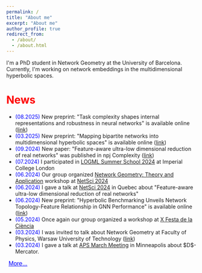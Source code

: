 ```yaml
---
permalink: /
title: "About me"
excerpt: "About me"
author_profile: true
redirect_from: 
  - /about/
  - /about.html
---
```


I'm a PhD student in Network Geometry at the University of Barcelona. Currently, I'm working on network embeddings in the multidimensional hyperbolic spaces.

<h1><span style="color:red">News</span></h1>

<ul>
  <li><span style="color:blue">(08.2025)</span> New preprint: "Task complexity shapes internal representations and robustness in neural networks" is available online (<a href="https://arxiv.org/abs/2508.05463">link</a>)</li>
  <li><span style="color:blue">(03.2025)</span> New preprint: "Mapping bipartite networks into multidimensional hyperbolic spaces" is available online (<a href="https://arxiv.org/abs/2503.04316">link</a>)</li>
  <li><span style="color:blue">(09.2024)</span> New paper: "Feature-aware ultra-low dimensional reduction of real networks" was published in npj Complexity (<a href="https://www.nature.com/articles/s44260-024-00013-z">link</a>)</li>
  <li><span style="color:blue">(07.2024)</span> I participated in <a href="https://www.logml.ai/">LOGML Summer School 2024</a> at Imperial College London</li>
  <li><span style="color:blue">(06.2024)</span> Our group organized <a href="https://mappingcomplexity.net/mainpage/?page_id=2921">Network Geometry: Theory and Application</a> workshop at <a href="https://netsci2024.com/en">NetSci 2024</a></li>
  <li><span style="color:blue">(06.2024)</span> I gave a talk at <a href="https://netsci2024.com/en">NetSci 2024</a> in Quebec about "Feature-aware ultra-low dimensional reduction of real networks"</li>
  <li><span style="color:blue">(06.2024)</span> New preprint: "Hyperbolic Benchmarking Unveils Network Topology-Feature Relationship in GNN Performance" is available online (<a href="https://arxiv.org/abs/2406.02772">link</a>)</li>
  <li><span style="color:blue">(05.2024)</span> Once again our group organized a workshop at <a href="https://www.ub.edu/laubdivulga/festacienciaub/index.html">X Festa de la Ciència</a></li>
  <li><span style="color:blue">(03.2024)</span> I was invited to talk about Network Geometry at Faculty of Physics, Warsaw University of Technology (<a href="https://www.fizyka.pw.edu.pl/en/Aktualnosci/Network-geometry-and-multidimensional-hyperbolic-maps-of-real-networks-wyklad-goscinny">link</a>)</li>
  <li><span style="color:blue">(03.2024)</span> I gave a talk at <a href="https://march.aps.org/">APS March Meeting</a> in Minneapolis about $D$-Mercator.</li>
</ul>

<div id="more-news" style="display: none;">
<ul>
  <li><span style="color:blue">(01.2024)</span> New preprint: "Feature-aware ultra-low dimensional reduction of real networks" is available online (<a href="https://arxiv.org/abs/2401.09368">link</a>).</li>
  <li><span style="color:blue">(11.2023)</span> A first paper from my PhD has been published in Nature Communications! (<a href="https://www.nature.com/articles/s41467-023-43337-5">link</a>)</li>
  <li><span style="color:blue">(10.2023)</span> I presented a poster at XXIV Congreso de Física Estadística (<a href="https://fises23.gefenol.es/">FisEs'23</a>) in Pamplona. My first conference in Spanish!</li>
  <li><span style="color:blue">(09.2023)</span> I participated in <a href="https://vis.csh.ac.at/vis-workshop-2023/">Visualizing Complexity Science Workshop</a> organized by CSH in Vienna.</li>
  <li><span style="color:blue">(08.2023)</span> Delighted to give a talk at <a href="https://statphys28.org/">StatPhys28</a> in Tokyo about $D$-Mercator.</li>
  <li><span style="color:blue">(07.2023)</span> I took part in the <a href="https://school2023.gefenol.es/">XI GEFENOL Summer School on Statistical Physics of Complex Systems</a> in Barcelona.</li>
  <li><span style="color:blue">(07.2023)</span> I gave a talk at <a href="https://netsci2023.wixsite.com/netsci2023">NetSci 2023</a> in Vienna about $D$-Mercator.</li>
  <li><span style="color:blue">(05.2023)</span> Our group organized a workshop at <a href="https://www.ub.edu/laubdivulga/festacienciaub/festacienciaIX/xarxescomplexes-familiar.html">IX Festa de la Ciència</a> explaining networks in the city of Barcelona. Take a look at our [video](https://youtu.be/Bj9e8xyzuzM) about the transportation networks in Barcelona and also the [promo video](https://youtu.be/WsRznHKe3cg)</li>
  <li><span style="color:blue">(04.2023)</span> New preprint: $D$-Mercator: multidimensional hyperbolic embedding of real networks (<a href="https://arxiv.org/abs/2304.06580">link</a>)</li>
  <li><span style="color:blue">(10.2022)</span> Very glad to give a talk at <a href="http://ccs2022.org/">CSS 2022</a> in Palma de Mallorca about D-Mercator -- a tool to embed networks into multidimensional hyperbolic spaces.</li>
  <li><span style="color:blue">(02.2022)</span> I gave a talk at <a href="https://netscix.dcc.fc.up.pt/">NetSciX 2022</a> about the role of time scales in coupled  epidemic-opinion dynamics on multiplex networks.</li>
  <li><span style="color:blue">(01.2022)</span> New publication in Entropy with Anna Chmiel. The paper discusses the interplay between opinion dynamics and epidemic spreading in multiplex networks (<a href="https://www.mdpi.com/1099-4300/24/1/105">link</a>).</li>
  <li><span style="color:blue">(10.2021)</span> I started my PhD degree at University of Barcelona. I will work with Profs. M. Ángeles Serrano and Marián Boguñá on network geometry topics.</li>
  <li><span style="color:blue">(07.2021)</span> I was awarded the first prize for my engineering thesis (_Predicting election polls using machine learning tools_) by Section Physics in Economy and Social Sciences of Polish Physical Society.</li>
  <li><span style="color:blue">(07.2021)</span> I presented a <a href="https://indico.fis.agh.edu.pl/event/69/contributions/228/attachments/152/226/19_Jankowski.pdf">poster</a> about my master thesis at 11th Polish Symposium on Physics in Economy and Social Science (<a href="https://indico.fis.agh.edu.pl/event/69/overview">FENS 2021</a>)</li>
  <li><span style="color:blue">(06.2021)</span> I won an award for the best student's presentation at the <a href="http://sfinks.fizyka.pw.edu.pl/">SFINKS</a> conference. I presented an ABM model for generating interaction from agents' preference and their relations.</li>
 <li><span style="color:blue">(05.2021)</span> I started working with <a href="http://achmiel.pl/index.php?option=com_content&view=article&id=8&Itemid=109&lang=en">Dr Anna Chmiel</a> in her research grant _"Modeling epidemic spread using comorbidities and social attitudes"_.</li>
  <li><span style="color:blue">(10.2020)</span> I joined <a href="http://fens.if.pw.edu.pl/nasz-zespol/">Prof. Holyst's group</a> of Physics in Economy and Social Sciences at WUT in project _"Signed Relations and Structural Balance in Complex Systems: From Data to Models"_ as a student researcher.</li>
  <li><span style="color:blue">(09.2020)</span> New publication in Acta Physica Polonica A. with Julian Sienkiewicz. It investigates the important factors of popular scientific articles (<a href="http://przyrbwn.icm.edu.pl/APP/PDF/138/app138z1p06.pdf">link</a>).</li>
</ul>
</div>

<button id="more-btn" class="text-button" onclick="showMore()">More...</button>

<script>
function showMore() {
  var moreNews = document.getElementById("more-news");
  var btn = document.getElementById("more-btn");
  if (moreNews.style.display === "none") {
    moreNews.style.display = "block";
    btn.textContent = "Less...";
  } else {
    moreNews.style.display = "none";
    btn.textContent = "More...";
  }
}
</script>

<style>
.text-button {
  background: none;
  border: none;
  color: blue;
  cursor: pointer;
  font-size: 16px;
  text-decoration: underline;
}

.text-button:hover {
  color: darkblue;
}
</style>